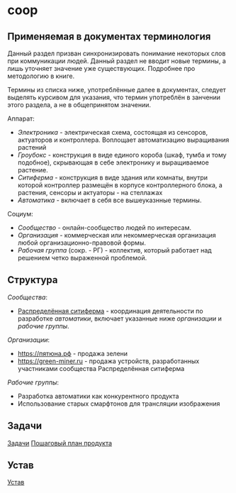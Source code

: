 # coop

## Применяемая в документах терминология

Данный раздел призван синхронизировать понимание некоторых слов при коммуникации людей. Данный раздел не вводит новые термины, а лишь уточняет значение уже существующих. Подробнее про методологию в книге.

Термины из списка ниже, употреблённые далее в документах, следует выделять курсивом для указания, что термин употреблён в занчении этого раздела, а не в общепринятом значении. 

Аппарат:
- *Электроника* - электрическая схема, состоящая из сенсоров, актуаторов и контроллера. Воплощает автоматизацию выращивания растений
- *Гроубокс* - конструкция в виде единого короба (шкаф, тумба и тому подобное), скрывающая в себе электронику и выращиваемое растение.
- *Ситиферма* - конструкция в виде здания или комнаты, внутри которой контроллер размещён в корпусе контроллерного блока, а растения, сенсоры и актуаторы - на стеллажах
- *Автоматика* - включает в себя все вышеуказнные термины.

Социум:
- *Сообщество* - онлайн-сообщество людей по интересам.
- *Организация* - коммерческая или некоммерческая организация любой организационно-правовой формы.
- *Рабочая группа* (сокр. - РГ) - коллектив, который работает над решением четко выраженной проблемой.

## Структура

*Сообщества*:
- [Распределённая ситиферма](https://t.me/spreaded_cfarm) - координация деятельности по разработке *автоматики*, включает указанные ниже *организации* и *рабочие группы*.

*Организации*:
- https://пятюна.рф - продажа зелени
- https://green-miner.ru - продажа устройств, разработанных участниками сообщества Распределённая ситиферма

*Рабочие группы*:
- Разработка автоматики как конкурентного продукта
- Использование старых смарфтонов для трансляции изображения

## Задачи

[Задачи](задачи.md)
[Пошаговый план продукта](пошаговый_план_продукта.md)

## Устав

[Устав](устав.md)
